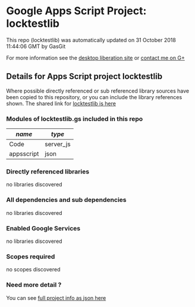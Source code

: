 # Google Apps Script Project: locktestlib
This repo (locktestlib) was automatically updated on 31 October 2018 11:44:06 GMT by GasGit

For more information see the [desktop liberation site](http://ramblings.mcpher.com/Home/excelquirks/drivesdk/gettinggithubready "desktop liberation") or [contact me on G+](https://plus.google.com/+BruceMcpherson "Bruce McPherson - GDE")
## Details for Apps Script project locktestlib
Where possible directly referenced or sub referenced library sources have been copied to this repository, or you can include the library references shown. 
The shared link for [locktestlib is here](https://script.google.com/d/1w3vIpHcZcVVFcg6BdhdGG9L5IbIGFjFYnXRrrJpJqsNe2UPjzieTDEJw/edit?usp=sharing "open in the GAS IDE")

### Modules of locktestlib.gs included in this repo
*name*|*type*
--- | --- 
Code| server_js
appsscript| json
### Directly referenced libraries
no libraries discovered
### All dependencies and sub dependencies
no libraries discovered
### Enabled Google Services
no libraries discovered
### Scopes required
no scopes discovered
### Need more detail ?
You can see [full project info as json here](info.json)

